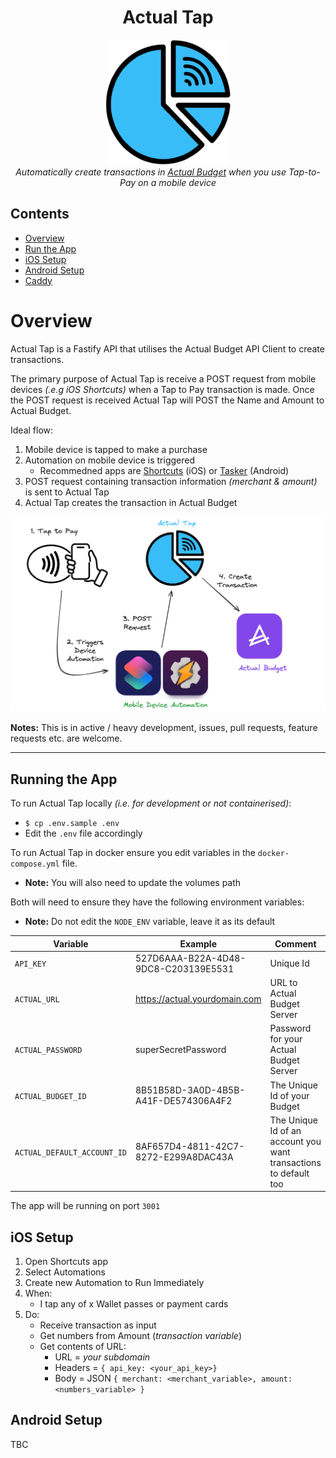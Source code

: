 <h1 align="center">Actual Tap</h1>

<p align="center">
    <img src="images/logo.webp" width="200" height="200">
    <br>
    <i>Automatically create transactions in <a href="https://github.com/actualbudget/actual">Actual Budget</a> when you use Tap-to-Pay on a mobile device</i>
</p>

## Contents
- [Overview](#overview)
- [Run the App](#run-the-app)
- [iOS Setup](#ios-setup)
- [Android Setup](#android-setup)
- [Caddy](#caddy)

# Overview
Actual Tap is a Fastify API that utilises the Actual Budget API Client to create transactions.

The primary purpose of Actual Tap is receive a POST request from mobile devices *(.e.g iOS Shortcuts)* when a Tap to Pay transaction is made. Once the POST request is received Actual Tap will POST the Name and Amount to Actual Budget.

Ideal flow:
1. Mobile device is tapped to make a purchase
2. Automation on mobile device is triggered
    - Recommedned apps are [Shortcuts](https://apps.apple.com/us/app/shortcuts/id915249334) (iOS) or [Tasker](https://play.google.com/store/apps/details?id=net.dinglisch.android.taskerm&pcampaignid=web_share) (Android)
3. POST request containing transaction information *(merchant & amount)* is sent to Actual Tap
4. Actual Tap creates the transaction in Actual Budget

<p align="center">
    <img src="images/flow.png">
</p>

**Notes:** This is in active / heavy development, issues, pull requests, feature requests etc. are welcome. 

---

## Running the App

To run Actual Tap locally *(i.e. for development or not containerised)*:
- `$ cp .env.sample .env`
- Edit the `.env` file accordingly

To run Actual Tap in docker ensure you edit variables in the `docker-compose.yml` file.
- **Note:** You will also need to update the volumes path

Both will need to ensure they have the following environment variables:
- **Note:** Do not edit the `NODE_ENV` variable, leave it as its default

| **Variable** | **Example** | **Comment** |
|---|---|---|
| `API_KEY` | 527D6AAA-B22A-4D48-9DC8-C203139E5531 | Unique Id |
| `ACTUAL_URL` | https://actual.yourdomain.com | URL to Actual Budget Server |
| `ACTUAL_PASSWORD` | superSecretPassword | Password for your Actual Budget Server |
| `ACTUAL_BUDGET_ID` | 8B51B58D-3A0D-4B5B-A41F-DE574306A4F2 | The Unique Id of your Budget |
| `ACTUAL_DEFAULT_ACCOUNT_ID` | 8AF657D4-4811-42C7-8272-E299A8DAC43A | The Unique Id of an account you want transactions to default too |

The app will be running on port `3001`

## iOS Setup

1. Open Shortcuts app
2. Select Automations
3. Create new Automation to Run Immediately
4. When:
    - I tap any of x Wallet passes or payment cards
5. Do:
    - Receive transaction as input
    - Get numbers from Amount (*transaction variable*)
    - Get contents of URL:
        - URL = *your subdomain*
        - Headers = `{ api_key: <your_api_key>}`
        - Body = JSON `{ merchant: <merchant_variable>, amount: <numbers_variable> }`

## Android Setup

TBC
